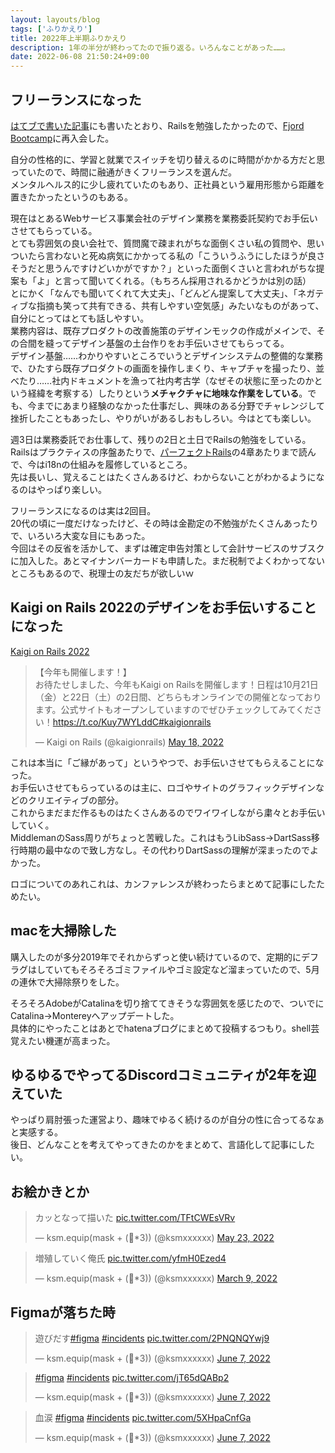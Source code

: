 ```yaml
---
layout: layouts/blog
tags: ['ふりかえり']
title: 2022年上半期ふりかえり
description: 1年の半分が終わってたので振り返る。いろんなことがあった……。
date: 2022-06-08 21:50:24+09:00
---
```


## フリーランスになった

[はてブで書いた記事](https://ksmxxxxxx.hatenablog.com/entry/2021/05/29/215144)にも書いたとおり、Railsを勉強したかったので、[Fjord Bootcamp](https://bootcamp.fjord.jp/welcome)に再入会した。

自分の性格的に、学習と就業でスイッチを切り替えるのに時間がかかる方だと思っていたので、時間に融通がきくフリーランスを選んだ。  
メンタルヘルス的に少し疲れていたのもあり、正社員という雇用形態から距離を置きたかったというのもある。

現在はとあるWebサービス事業会社のデザイン業務を業務委託契約でお手伝いさせてもらっている。  
とても雰囲気の良い会社で、質問魔で疎まれがちな面倒くさい私の質問や、思いついたら言わないと死ぬ病気にかかってる私の「こういうふうにしたほうが良さそうだと思うんですけどいかがですか？」といった面倒くさいと言われがちな提案も「よ」と言って聞いてくれる。（もちろん採用されるかどうかは別の話）  
とにかく「なんでも聞いてくれて大丈夫」、「どんどん提案して大丈夫」、「ネガティブな指摘も笑って共有できる、共有しやすい空気感」みたいなものがあって、自分にとってはとても話しやすい。  
業務内容は、既存プロダクトの改善施策のデザインモックの作成がメインで、その合間を縫ってデザイン基盤の土台作りをお手伝いさせてもらってる。  
デザイン基盤……わかりやすいところでいうとデザインシステムの整備的な業務で、ひたすら既存プロダクトの画面を操作しまくり、キャプチャを撮ったり、並べたり……社内ドキュメントを漁って社内考古学（なぜその状態に至ったのかという経緯を考察する）したりという**メチャクチャに地味な作業をしている**。でも、今までにあまり経験のなかった仕事だし、興味のある分野でチャレンジして挫折したこともあったし、やりがいがあるしおもしろい。今はとても楽しい。

週3日は業務委託でお仕事して、残りの2日と土日でRailsの勉強をしている。  
Railsはプラクティスの序盤あたりで、[パーフェクトRails](https://gihyo.jp/book/2020/978-4-297-11462-6)の4章あたりまで読んで、今はi18nの仕組みを履修しているところ。  
先は長いし、覚えることはたくさんあるけど、わからないことがわかるようになるのはやっぱり楽しい。

フリーランスになるのは実は2回目。  
20代の頃に一度だけなったけど、その時は金勘定の不勉強がたくさんあったりで、いろいろ大変な目にもあった。  
今回はその反省を活かして、まずは確定申告対策として会計サービスのサブスクに加入した。あとマイナンバーカードも申請した。まだ税制でよくわかってないところもあるので、税理士の友だちが欲しいｗ

## Kaigi on Rails 2022のデザインをお手伝いすることになった

[Kaigi on Rails 2022](https://kaigionrails.org/2022/)

<blockquote class="twitter-tweet"><p lang="ja" dir="ltr">【今年も開催します！】<br>お待たせしました、今年もKaigi on Railsを開催します！日程は10月21日（金）と22日（土）の2日間、どちらもオンラインでの開催となっております。公式サイトもオープンしていますのでぜひチェックしてみてください！<a href="https://t.co/Kuy7WYLddC">https://t.co/Kuy7WYLddC</a><a href="https://twitter.com/hashtag/kaigionrails?src=hash&amp;ref_src=twsrc%5Etfw">#kaigionrails</a></p>&mdash; Kaigi on Rails (@kaigionrails) <a href="https://twitter.com/kaigionrails/status/1526904826650849280?ref_src=twsrc%5Etfw">May 18, 2022</a></blockquote> <script async src="https://platform.twitter.com/widgets.js" charset="utf-8"></script>

これは本当に「ご縁があって」というやつで、お手伝いさせてもらえることになった。  
お手伝いさせてもらっているのは主に、ロゴやサイトのグラフィックデザインなどのクリエイティブの部分。  
これからまだまだ作るものはたくさんあるのでワイワイしながら粛々とお手伝いしていく。  
MiddlemanのSass周りがちょっと苦戦した。これはもうLibSass→DartSass移行時期の最中なので致し方なし。その代わりDartSassの理解が深まったのでよかった。

ロゴについてのあれこれは、カンファレンスが終わったらまとめて記事にしたためたい。

## macを大掃除した

購入したのが多分2019年でそれからずっと使い続けているので、定期的にデフラグはしていてもそろそろゴミファイルやゴミ設定など溜まっていたので、5月の連休で大掃除祭りをした。  

そろそろAdobeがCatalinaを切り捨ててきそうな雰囲気を感じたので、ついでにCatalina→Montereyへアップデートした。  
具体的にやったことはあとでhatenaブログにまとめて投稿するつもり。shell芸覚えたい機運が高まった。

## ゆるゆるでやってるDiscordコミュニティが2年を迎えていた

やっぱり肩肘張った運営より、趣味でゆるく続けるのが自分の性に合ってるなぁと実感する。  
後日、どんなことを考えてやってきたのかをまとめて、言語化して記事にしたい。

## お絵かきとか

<blockquote class="twitter-tweet"><p lang="ja" dir="ltr">カッとなって描いた <a href="https://t.co/TFtCWEsVRv">pic.twitter.com/TFtCWEsVRv</a></p>&mdash; ksm.equip(mask + (💉*3)) (@ksmxxxxxx) <a href="https://twitter.com/ksmxxxxxx/status/1528726793347547137?ref_src=twsrc%5Etfw">May 23, 2022</a></blockquote> <script async src="https://platform.twitter.com/widgets.js" charset="utf-8"></script>

<blockquote class="twitter-tweet"><p lang="ja" dir="ltr">増殖していく俺氏 <a href="https://t.co/yfmH0Ezed4">pic.twitter.com/yfmH0Ezed4</a></p>&mdash; ksm.equip(mask + (💉*3)) (@ksmxxxxxx) <a href="https://twitter.com/ksmxxxxxx/status/1501578757886595078?ref_src=twsrc%5Etfw">March 9, 2022</a></blockquote> <script async src="https://platform.twitter.com/widgets.js" charset="utf-8"></script>

## Figmaが落ちた時

<blockquote class="twitter-tweet"><p lang="ja" dir="ltr">遊びだす<a href="https://twitter.com/hashtag/figma?src=hash&amp;ref_src=twsrc%5Etfw">#figma</a> <a href="https://twitter.com/hashtag/incidents?src=hash&amp;ref_src=twsrc%5Etfw">#incidents</a> <a href="https://t.co/2PNQNQYwj9">pic.twitter.com/2PNQNQYwj9</a></p>&mdash; ksm.equip(mask + (💉*3)) (@ksmxxxxxx) <a href="https://twitter.com/ksmxxxxxx/status/1534076445295005697?ref_src=twsrc%5Etfw">June 7, 2022</a></blockquote> <script async src="https://platform.twitter.com/widgets.js" charset="utf-8"></script>

<blockquote class="twitter-tweet"><p lang="und" dir="ltr"><a href="https://twitter.com/hashtag/figma?src=hash&amp;ref_src=twsrc%5Etfw">#figma</a> <a href="https://twitter.com/hashtag/incidents?src=hash&amp;ref_src=twsrc%5Etfw">#incidents</a> <a href="https://t.co/jT65dQABp2">pic.twitter.com/jT65dQABp2</a></p>&mdash; ksm.equip(mask + (💉*3)) (@ksmxxxxxx) <a href="https://twitter.com/ksmxxxxxx/status/1534078013952114688?ref_src=twsrc%5Etfw">June 7, 2022</a></blockquote> <script async src="https://platform.twitter.com/widgets.js" charset="utf-8"></script>

<blockquote class="twitter-tweet"><p lang="ja" dir="ltr">血涙 <a href="https://twitter.com/hashtag/figma?src=hash&amp;ref_src=twsrc%5Etfw">#figma</a> <a href="https://twitter.com/hashtag/incidents?src=hash&amp;ref_src=twsrc%5Etfw">#incidents</a> <a href="https://t.co/5XHpaCnfGa">pic.twitter.com/5XHpaCnfGa</a></p>&mdash; ksm.equip(mask + (💉*3)) (@ksmxxxxxx) <a href="https://twitter.com/ksmxxxxxx/status/1534079704416010240?ref_src=twsrc%5Etfw">June 7, 2022</a></blockquote> <script async src="https://platform.twitter.com/widgets.js" charset="utf-8"></script>